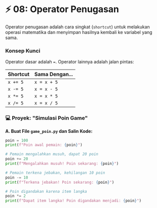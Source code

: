 # ⚡ 08: Operator Penugasan

Operator penugasan adalah cara singkat (`shortcut`) untuk melakukan operasi matematika dan menyimpan hasilnya kembali ke variabel yang sama.

### Konsep Kunci

Operator dasar adalah `=`. Operator lainnya adalah jalan pintas:

| Shortcut | Sama Dengan... |
| :------- | :------------- |
| `x += 5` | `x = x + 5`    |
| `x -= 5` | `x = x - 5`    |
| `x *= 5` | `x = x * 5`    |
| `x /= 5` | `x = x / 5`    |

### 💻 Proyek: "Simulasi Poin Game"

**A. Buat File `game_poin.py` dan Salin Kode:**

```python
poin = 100
print(f"Poin awal pemain: {poin}")

# Pemain mengalahkan musuh, dapat 20 poin
poin += 20
print(f"Mengalahkan musuh! Poin sekarang: {poin}")

# Pemain terkena jebakan, kehilangan 10 poin
poin -= 10
print(f"Terkena jebakan! Poin sekarang: {poin}")

# Poin digandakan karena item langka
poin *= 2
print(f"Dapat item langka! Poin digandakan menjadi: {poin}")
```
